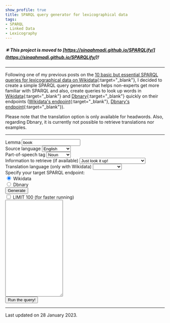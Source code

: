```yaml
---
show_profile: true
title: SPARQL query generator for lexicographical data
tags:
- SPARQL
- Linked Data
- Lexicography
---
```



##### ✴️ This project is moved to [https://sinaahmadi.github.io/SPARQLify/](https://sinaahmadi.github.io/SPARQLify/)!
---

Following one of my previous posts on the [10 basic but essential SPARQL queries for lexicographical data on Wikidata](https://sinaahmadi.github.io/posts/10-essential-sparql-queries-for-lexicographical-data-on-wikidata.html){:target="_blank"}, I decided to create a simple SPARQL query generator that helps non-experts get more familiar with SPARQL and also, create queries to look up words in [Wikidata](https://www.wikidata.org/){:target="_blank"} and [Dbnary](http://kaiko.getalp.org/about-dbnary/){:target="_blank"} quickly on their endpoints ([Wikidata's endpoint](https://query.wikidata.org/){:target="_blank"}, [Dbnary's endpoint](http://kaiko.getalp.org/sparql){:target="_blank"}).

Please note that the translation option is only available for headwords. Also, regarding Dbnary, it is currently not possible to retrieve translations nor examples.

<hr />

<form>
  <div class="row">
    <div class="col">
      <label for="lemma">Lemma</label>
      <input type="text" class="form-control" placeholder="lemma" id="lemma" maxlength="15" name="lemma" id="lemma" value="book">
    </div>
    <div class="col">
        <div class="form-group">
          <label for="source_language">Source language</label>
          <select class="form-control" id="source_language" name="source_language">
            <option value="en">English</option>
            <option value="fr">French</option>
            <option value="es">Spanish</option>
            <option value="pt">Portuguese</option>
            <option value="de">German</option>
            <option value="it">Italian</option>
          </select>
        </div>
    </div>
    <div class="col">
        <div class="form-group">
          <label for="part_of_speech_tag">Part-of-speech tag</label>
          <select class="form-control" id="part_of_speech_tag" name="part_of_speech_tag">
            <option>Noun</option>
            <option>Adjective</option>
            <option>Adverb</option>
            <option>Verb</option>
          </select>
        </div>
    </div>
  </div>
  
  <div class="row">
    <div class="col">
        <div class="form-group">
          <label for="information_categories">Information to retrieve (if available)</label>
          <select class="form-control" id="information_categories" name="information_categories">
            <option value="1">Just look it up!</option>
            <option value="2">Senses</option>
            <option value="3">Senses & Definitions</option>
            <option value="4">Senses, Deinitions & Examples</option>
          </select>
        </div>
    </div>
    <div class="col">
        <div class="form-group">
          <label for="translation_languages">Translation language (only with Wikidata)</label>
          <select class="form-control" id="translation_languages" name="translation_languages">
            <option value="null"></option>
            <option value="en">English</option>
            <option value="fr">French</option>
            <option value="es">Spanish</option>
            <option value="pt">Portuguese</option>
            <option value="de">German</option>
            <option value="it">Italian</option>
          </select>
        </div>
    </div>
  </div>

  <div class="form-group">
    <label for="exampleFormControlSelect2">Specify your target SPARQL endpoint: </label>
  	<div class="form-check form-check-inline">
  	  <input class="form-check-input" type="radio" name="target_SPARQL" id="Wikidata" checked>
  	  <label class="form-check-label" for="Wikidata">Wikidata</label>
  	</div>
  	<div class="form-check form-check-inline">
  	  <input class="form-check-input" type="radio" name="target_SPARQL" id="Dbnary">
  	  <label class="form-check-label" for="Dbnary">Dbnary</label>
  	</div>
  </div>

  <div class="form-group">
    <div class="row">
        <div class="col">
          <button type="button" class="btn btn-primary" onclick="generateQuery()" id="generate_query">Generate</button>
        </div>
        <div class="col">
      	  <div class="form-check">
      	    <input type="checkbox" class="form-check-input" id="limit_100" name="limit_100">
      	    <label class="form-check-label" for="limit_100">LIMIT 100 (for faster running)</label>
      	  </div>
    	</div>
    </div>
  </div>  

  <div class="form-group">
    <!-- <label for="generated_sparql_query">Generated SPARQL query</label> -->
    <textarea class="form-control bg-light" id="generated_sparql_query" rows="20" name="generated_sparql_query"></textarea>
  </div>
  <button type="button" class="btn btn-primary" id="run_query" onclick="runQuery()">Run the query!</button>
  
</form>

<script>
  // https://www.wikidata.org/wiki/Help:Wikimedia_language_codes/lists/all
  var languages_wiki = {
    "en": "Q1860",
    "fr": "Q150",
    "es": "Q1321",
    "pt": "Q5146",
    "de": "Q188",
    "it": "Q652"
  };

  var languages_dbnary = {
    "en": "en",
    "fr": "fr",
    "es": "es",
    "pt": "pt",
    "de": "de",
    "it": "it"
  };

  var posTags = {
    "Noun": "Q1084",
    "Adjective": "Q34698",
    "Adverb": "Q380057",
    "Verb": "Q24905"
  };

  // Queries for Wikidata
  var values = "\n\tVALUES ?word {'book'@GLWSSA}";

  var queryBasicWiki = "SELECT * WHERE {VALUESTOBEADDEDHERE\n\t?l a ontolex:LexicalEntry ;\n\t\tdct:language wd:LNGCDE ;\n\t\tontolex:lexicalForm ?form ;\n\t\twikibase:lexicalCategory wd:POSTAG ;\n\t\twikibase:lemma ?lemma .\n\t?form ontolex:representation ?word .\n}";
  
  var querySensesWiki = "SELECT * WHERE {VALUESTOBEADDEDHERE\n\t?l a ontolex:LexicalEntry ;\n\t\tdct:language wd:LNGCDE ;\n\t\tontolex:lexicalForm ?form ;\n\t\twikibase:lexicalCategory wd:POSTAG ;\n\t\twikibase:lemma ?lemma ;\n\t\tontolex:sense ?sense .\n\t?form ontolex:representation ?word .\n}";

  var queryDefWiki = "SELECT * WHERE {VALUESTOBEADDEDHERE\n\t?l a ontolex:LexicalEntry ;\n\t\tdct:language wd:LNGCDE ;\n\t\twikibase:lemma ?lemma ;\n\t\tontolex:lexicalForm ?form ;\n\t\twikibase:lexicalCategory ?category ;\n\t\tontolex:sense ?sense .\n\t?form ontolex:representation ?word .\n\t?language wdt:P218 \"GLWSSA\" .\n\t?sense skos:definition ?gloss .\n\tFILTER EXISTS {?l ontolex:sense ?sense }\n\tFILTER(LANG(?gloss) = \"GLWSSA\")\n}";

  var queryExamplesWiki = "SELECT * WHERE {VALUESTOBEADDEDHERE\n\t?l a ontolex:LexicalEntry ;\n\t\tdct:language wd:LNGCDE ;\n\t\twikibase:lemma ?lemma ;\n\t\tontolex:lexicalForm ?form ;\n\t\twikibase:lexicalCategory ?category ;\n\t\tontolex:sense ?sense .\n\t\t?language wdt:P218 \"GLWSSA\" .\n\t?form ontolex:representation ?word .\n\t?sense skos:definition ?gloss .\n\tOPTIONAL{\n\t\t?l p:P5831 ?statement .\n\t\t?statement ps:P5831 ?example .\n\t}\n\tFILTER EXISTS {?l ontolex:sense ?sense }\n\tFILTER(LANG(?gloss) = \"GLWSSA\")\n}";

  var queryTranslationWiki = "SELECT DISTINCT * WHERE {\n\t?sourec dct:language wd:LNGCDE;\n\t\twikibase:lemma ?sourceLemma;\n\t\tontolex:sense [ wdt:P5137 ?sense ].\n\t?target dct:language wd:LNGCDETRG;\n\t\twikibase:lemma ?targetLemma;\n\t\tontolex:sense [ wdt:P5137 ?sense ].\n}\nORDER BY ASC(UCASE(str(?sourceLemma)))\nLIMIT 100 ";

  var queryTranslationWikiLemma = "SELECT DISTINCT * WHERE {VALUESTOBEADDEDHERE\n\t?source dct:language wd:LNGCDE;\n\t\twikibase:lemma ?sourceLemma;\n\t\tontolex:lexicalForm ?form ;\n\t\twikibase:lexicalCategory wd:POSTAG ;\n\t\tontolex:sense [ wdt:P5137 ?sense ].\n\t?target dct:language wd:LNGCDETRG;\n\t\twikibase:lemma ?targetLemma;\n\t\tontolex:sense [ wdt:P5137 ?sense ].\n\t?form ontolex:representation ?word .\n}\nORDER BY ASC(UCASE(str(?sourceLemma))) ";

  // Queries for Dbnary
    var valuesDbnary = "\n\tVALUES ?label {'book'@GLWSSA}\n\tVALUES ?pos {<http://www.lexinfo.net/ontology/2.0/lexinfo#POSTAGNM>}"; 

    var queryBasicWikiDbnary = `SELECT * WHERE {VALUESTOBEADDEDHERE
       ?lexeme a ontolex:LexicalEntry ;
         rdfs:label ?label ;
         ontolex:canonicalForm ?form ;
         lime:language ?lang ;
         lexinfo:partOfSpeech   ?pos .

    FILTER(?lang = "GLWSSA")
    }
    `
    var querySensesWikiDbnary = `SELECT * WHERE {VALUESTOBEADDEDHERE
       ?lexeme a ontolex:LexicalEntry ;
         rdfs:label ?label ;
         ontolex:canonicalForm ?form ;
         lime:language ?lang ;
         lexinfo:partOfSpeech   ?pos ;
         ontolex:sense  ?sense .

    FILTER(?lang = "GLWSSA")
    }`

    var queryDefWikiDbnary = `SELECT ?lexeme ?label ?pos ?sense ?definition
    WHERE {
       ?sense a ontolex:LexicalSense ;
         skos:definition ?def .
       ?def rdf:value ?definition .
       FILTER(lang(?definition) = "GLWSSA")
       {
          SELECT * WHERE {VALUESTOBEADDEDHERE
             ?lexeme a ontolex:LexicalEntry ;
             rdfs:label ?label ;
             ontolex:canonicalForm ?form ;
             lime:language ?lang ;
             lexinfo:partOfSpeech   ?pos ;
             ontolex:sense  ?sense .
          FILTER(?lang = "GLWSSA")
          } 
       }
    }`

    var queryExamplesWikiDbnary = `
    `

    var queryTranslationWikiDbnary = `
    `

    var queryTranslationWikiLemmaDbnary = `
    `

  function generateQuery() {
    var lemma = document.getElementById("lemma").value;
    var posTag = document.getElementById("part_of_speech_tag").value;
    var sourceLanguage = document.getElementById("source_language").value;
    var translationLanguage = document.getElementById("translation_languages").value;
    var query = "";
    var formValid = false;

    if (document.getElementById('Wikidata').checked) {
      if (translationLanguage != "null") {
        if (lemma.length == 0) {
          query = queryTranslationWiki;
        } else {
          query = queryTranslationWikiLemma;
        }
      } else {
        switch (document.getElementById('information_categories').value) {
          case "1":
            query = queryBasicWiki;
            break;
          case "2":
            query = querySensesWiki;
            break;
          case "3":
            query = queryDefWiki;
            break;
          case "4":
            query = queryExamplesWiki;
            break;
          }
      }} else {
        switch (document.getElementById('information_categories').value) {
          case "1":
            query = queryBasicWikiDbnary;
            break;
          case "2":
            query = querySensesWikiDbnary;
            break;
          case "3":
            query = queryDefWikiDbnary;
            break;
        }
      }

    if (lemma.length != 0) {
      if (document.getElementById('Wikidata').checked) {
        query = query.replace("VALUESTOBEADDEDHERE", values.replace("book", lemma));
      } else {
        query = query.replace("VALUESTOBEADDEDHERE", valuesDbnary.replace("book", lemma));
      }
    } else {
      query = query.replace("VALUESTOBEADDEDHERE", "");
    }
    query = query.replace("WORD", lemma);
    query = query.replace("LNGCDE", languages_wiki[sourceLanguage]);
    query = query.replaceAll("LNGCDETRG", languages_wiki[translationLanguage]);
    query = query.replaceAll("GLWSSA", sourceLanguage);
    query = query.replace("POSTAGNM", posTag.toLowerCase());
    query = query.replace("POSTAG", posTags[posTag]);
    // query = query.replace(";;", ";").concat("\n}").replace(";\n}", ".\n}");

    if (document.getElementById('limit_100').checked) {
      query = query.concat("\nLIMIT 100");
    }

    document.getElementById("generated_sparql_query").innerHTML = query;

  }

  function runQuery() {
    if (document.getElementById("generated_sparql_query").value != '') {
      if (document.getElementById('Wikidata').checked) {
      window.open("https://query.wikidata.org/#".concat(encodeURIComponent(document.getElementById("generated_sparql_query").value)), '_blank'); 
    } else {
      window.open("http://kaiko.getalp.org/sparql?default-graph-uri=&query=".concat(encodeURIComponent(document.getElementById("generated_sparql_query").value)), '_blank'); 
    }
    }
  }
</script>


<hr class="col-xs-12">
Last updated on 28 January 2023.